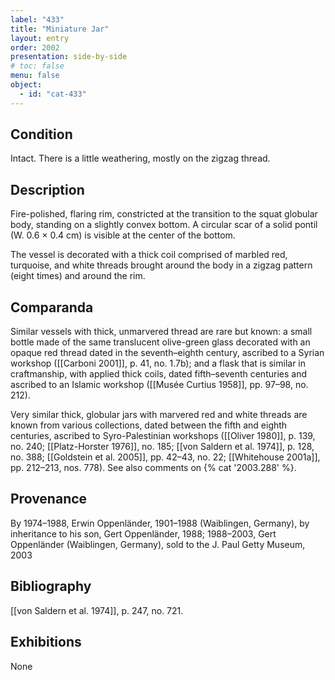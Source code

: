 ```yaml
---
label: "433"
title: "Miniature Jar"
layout: entry
order: 2002
presentation: side-by-side
# toc: false
menu: false
object:
  - id: "cat-433"
---
```


## Condition

Intact. There is a little weathering, mostly on the zigzag thread.

## Description

Fire-polished, flaring rim, constricted at the transition to the squat globular body, standing on a slightly convex bottom. A circular scar of a solid pontil (W. 0.6 × 0.4 cm) is visible at the center of the bottom.

The vessel is decorated with a thick coil comprised of marbled red, turquoise, and white threads brought around the body in a zigzag pattern (eight times) and around the rim.

## Comparanda

Similar vessels with thick, unmarvered thread are rare but known: a small bottle made of the same translucent olive-green glass decorated with an opaque red thread dated in the seventh–eighth century, ascribed to a Syrian workshop ([[Carboni 2001]], p. 41, no. 1.7b); and a flask that is similar in craftmanship, with applied thick coils, dated fifth–seventh centuries and ascribed to an Islamic workshop ([[Musée Curtius 1958]], pp. 97–98, no. 212).

Very similar thick, globular jars with marvered red and white threads are known from various collections, dated between the fifth and eighth centuries, ascribed to Syro-Palestinian workshops ([[Oliver 1980]], p. 139, no. 240; [[Platz-Horster 1976]], no. 185; [[von Saldern et al. 1974]], p. 128, no. 388; [[Goldstein et al. 2005]], pp. 42–43, no. 22; [[Whitehouse 2001a]], pp. 212–213, nos. 778). See also comments on {% cat '2003.288' %}.

## Provenance

By 1974–1988, Erwin Oppenländer, 1901–1988 (Waiblingen, Germany), by inheritance to his son, Gert Oppenländer, 1988; 1988–2003, Gert Oppenländer (Waiblingen, Germany), sold to the J. Paul Getty Museum, 2003

## Bibliography

[[von Saldern et al. 1974]], p. 247, no. 721.

## Exhibitions

None